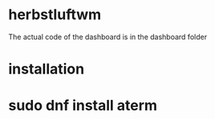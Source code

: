 # herbstluftwm
The actual code of the dashboard is in the dashboard folder

# installation


# sudo dnf install aterm
